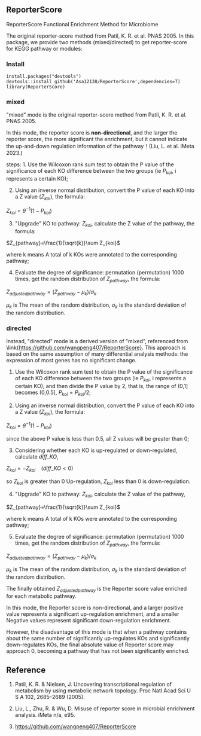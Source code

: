 ## ReporterScore

ReporterScore Functional Enrichment Method for Microbiome

The original reporter-score method from Patil, K. R. et al. PNAS 2005. In this package, we provide two methods (mixed/directed) to get reporter-score for KEGG pathway or modules:

### Install

`install.packages("devtools")`\
`devtools::install_github('Asa12138/ReporterScore',dependencies=T)`\
`library(ReporterScore)`

### mixed

"mixed" mode is the original reporter-score method from Patil, K. R. et al. PNAS 2005.

In this mode, the reporter score is **non-directional**, and the larger the reporter score, the more significant the enrichment, but it cannot indicate the up-and-down regulation information of the pathway！(Liu, L. et al. iMeta 2023.)

steps: 1. Use the Wilcoxon rank sum test to obtain the P value of the significance of each KO difference between the two groups (ie $P_{koi}$, i represents a certain KO);

2.  Using an inverse normal distribution, convert the P value of each KO into a Z value ($Z_{koi}$), the formula:

$Z_{koi}=\theta ^{-1}(1-P_{koi})$

3.  "Upgrade" KO to pathway: $Z_{koi}$, calculate the Z value of the pathway, the formula:

$Z_{pathway}=\frac{1}{\sqrt{k}}\sum Z_{koi}$

where k means A total of k KOs were annotated to the corresponding pathway;

4.  Evaluate the degree of significance: permutation (permutation) 1000 times, get the random distribution of $Z_{pathway}$, the formula:

$Z_{adjustedpathway}=(Z_{pathway}-\mu _k)/\sigma _k$

$μ_k$ is The mean of the random distribution, $σ_k$ is the standard deviation of the random distribution.

### directed

Instead, "directed" mode is a derived version of "mixed", referenced from \link{https://github.com/wangpeng407/ReporterScore}. This approach is based on the same assumption of many differential analysis methods: the expression of most genes has no significant change.

1.  Use the Wilcoxon rank sum test to obtain the P value of the significance of each KO difference between the two groups (ie $P_{koi}$, i represents a certain KO), and then divide the P value by 2, that is, the range of (0,1] becomes (0,0.5], $P_{koi}=P_{koi}/2$;

2.  Using an inverse normal distribution, convert the P value of each KO into a Z value ($Z_{koi}$), the formula:

$Z_{koi}=\theta ^{-1}(1-P_{koi})$

since the above P value is less than 0.5, all Z values will be greater than 0;

3.  Considering whether each KO is up-regulated or down-regulated, calculate $diff\_KO$,

$Z_{koi}=-Z_{koi}\ \ \ \ (diff\_KO<0)$

so $Z_{koi}$ is greater than 0 Up-regulation, $Z_{koi}$ less than 0 is down-regulation.

4.  "Upgrade" KO to pathway: $Z_{koi}$, calculate the Z value of the pathway,

$Z_{pathway}=\frac{1}{\sqrt{k}}\sum Z_{koi}$

where k means A total of k KOs were annotated to the corresponding pathway;

5.  Evaluate the degree of significance: permutation (permutation) 1000 times, get the random distribution of $Z_{pathway}$, the formula:

$Z_{adjustedpathway}=(Z_{pathway}-\mu _k)/\sigma _k$

$μ_k$ is The mean of the random distribution, $σ_k$ is the standard deviation of the random distribution.

The finally obtained $Z_{adjustedpathway}$ is the Reporter score value enriched for each metabolic pathway.

In this mode, the Reporter score is non-directional, and a larger positive value represents a significant up-regulation enrichment, and a smaller Negative values represent significant down-regulation enrichment.

However, the disadvantage of this mode is that when a pathway contains about the same number of significantly up-regulates KOs and significantly down-regulates KOs, the final absolute value of Reporter score may approach 0, becoming a pathway that has not been significantly enriched.

## Reference
1. Patil, K. R. & Nielsen, J. Uncovering transcriptional regulation of metabolism by using metabolic network topology. Proc Natl Acad Sci U S A 102, 2685–2689 (2005). 

2. Liu, L., Zhu, R. & Wu, D. Misuse of reporter score in microbial enrichment analysis. iMeta n/a, e95.

3. https://github.com/wangpeng407/ReporterScore
